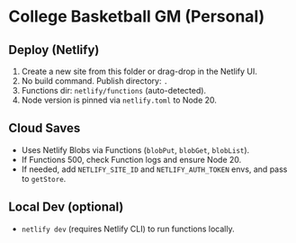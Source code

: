 # College Basketball GM (Personal)

## Deploy (Netlify)
1. Create a new site from this folder or drag-drop in the Netlify UI.
2. No build command. Publish directory: `.`
3. Functions dir: `netlify/functions` (auto-detected).
4. Node version is pinned via `netlify.toml` to Node 20.

## Cloud Saves
- Uses Netlify Blobs via Functions (`blobPut`, `blobGet`, `blobList`).
- If Functions 500, check Function logs and ensure Node 20. 
- If needed, add `NETLIFY_SITE_ID` and `NETLIFY_AUTH_TOKEN` envs, and pass to `getStore`.

## Local Dev (optional)
- `netlify dev` (requires Netlify CLI) to run functions locally.
